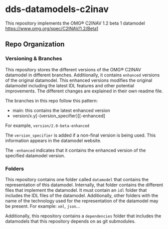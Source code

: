 # dds-datamodels-c2inav

This repository implements the OMG® C2INAV 1.2 beta 1 datamodel
https://www.omg.org/spec/C2INAV/1.2/Beta1

## Repo Organization

### Versioning & Branches

This repository stores the different versions of the OMG® C2INAV datamodel in
different branches. Additionally, it contains `enhanced` versions of the
original datamodel. This enhanced versions modifies the original datamodel
including the latest IDL features and other potential improvements. The
different changes are explained in their own readme file.

The branches in this repo follow this pattern:

 - main: this contains the latest enhanced version
 - version/x.y\[-(version_specifier)\]\[-enhanced\]

For example, `version/2.0-beta-enhanced`

The `version_specifier` is added if a non-final version is being used. This
information appears in the datamodel website.

The `-enhanced` indicates that it contains the enhanced version of the specified
datamodel version.

### Folders

This repository contains one folder called `datamodel` that contains the
representation of this datamodel. Internally, that folder contains the different
files that implement the datamodel. It must contain an `idl` folder that
includes the IDL files of the datamodel. Additionally, other folders with the
name of the technology used for the representation of the datamodel may be
present. For example: `xml`, `json`...

Additionally, this repository contains a `dependencies` folder that includes
the datamodels that this repository depends on as git submodules.
